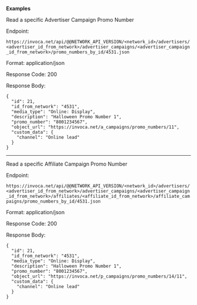 **Examples**

Read a specific Advertiser Campaign Promo Number

Endpoint:

`https://invoca.net/api/@@NETWORK_API_VERSION/<network_id>/advertisers/<advertiser_id_from_network>/advertiser_campaigns/<advertiser_campaign_id_from_network>/promo_numbers_by_id/4531.json`

Format: application/json

Response Code: 200

Response Body:

    {
      "id": 21,
      "id_from_network": "4531",
      "media_type": "Online: Display",
      "description": "Halloween Promo Number 1",
      "promo_number": "8001234567",
      "object_url": "https://invoca.net/a_campaigns/promo_numbers/11",
      "custom_data": {
        "channel": "Online lead"
      }
    }

<hr>

Read a specific Affiliate Campaign Promo Number

Endpoint:

`https://invoca.net/api/@@NETWORK_API_VERSION/<network_id>/advertisers/<advertiser_id_from_network>/advertiser_campaigns/<advertiser_campaign_id_from_network>/affiliates/<affiliate_id_from_network>/affiliate_campaigns/promo_numbers_by_id/4531.json`

Format: application/json

Response Code: 200

Response Body:

    {
      "id": 21,
      "id_from_network": "4531",
      "media_type": "Online: Display",
      "description": "Halloween Promo Number 1",
      "promo_number": "8001234567",
      "object_url": "https://invoca.net/p_campaigns/promo_numbers/14/11",
      "custom_data": {
        "channel": "Online lead"
      }
    }

